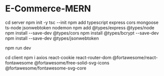 # E-Commerce-MERN

cd server
npm init -y
tsc --init
npm add typescript express cors mongoose ts-node jsonwebtoken nodemon 
npm add @types/express @types/node
npm install --save-dev @types/cors
npm install @types/bcrypt --save-dev
npm install --save-dev @types/jsonwebtoken

npm run dev 

cd client
npm i axios react-cookie react-router-dom @fortawesome/react-fontawesome @fortawesome/free-solid-svg-icons @fortawesome/fontawesome-svg-core
